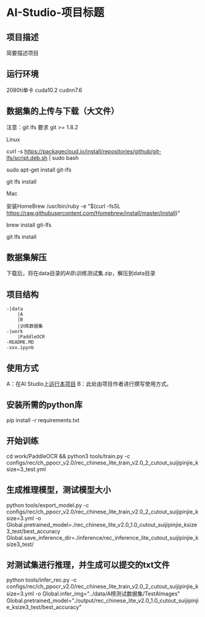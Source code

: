 # AI-Studio-项目标题

## 项目描述
简要描述项目

## 运行环境
2080ti单卡
cuda10.2
cudnn7.6


## 数据集的上传与下载（大文件）
注意：git lfs 要求 git >= 1.8.2

Linux

curl -s https://packagecloud.io/install/repositories/github/git-lfs/script.deb.sh | sudo bash

sudo apt-get install git-lfs

git lfs install

Mac

安装HomeBrew /usr/bin/ruby -e "$(curl -fsSL https://raw.githubusercontent.com/Homebrew/install/master/install)"

brew install git-lfs

git lfs install

## 数据集解压
下载后，将在data目录的A\B\训练测试集.zip，解压到data目录


## 项目结构
```
-|data
    |A
    |B
    |训练数据集
-|work
    |PaddleOCR
-README.MD
-xxx.ipynb
```
## 使用方式
A：在AI Studio上[运行本项目](https://aistudio.baidu.com/aistudio/usercenter)
B：此处由项目作者进行撰写使用方式。

## 安装所需的python库
pip install -r requirements.txt

## 开始训练
cd work/PaddleOCR && python3 tools/train.py -c configs/rec/ch_ppocr_v2.0/rec_chinese_lite_train_v2.0_2_cutout_suijipinjie_ksize=3_test.yml

## 生成推理模型，测试模型大小
python tools/export_model.py -c configs/rec/ch_ppocr_v2.0/rec_chinese_lite_train_v2.0_2_cutout_suijipinjie_ksize=3.yml -o Global.pretrained_model=./rec_chinese_lite_v2.0_1.0_cutout_suijipinjie_ksize3_test/best_accuracy  Global.save_inference_dir=./inference/rec_inference_lite_cutout_suijipinjie_ksize3_test/

## 对测试集进行推理，并生成可以提交的txt文件
python tools/infer_rec.py -c configs/rec/ch_ppocr_v2.0/rec_chinese_lite_train_v2.0_2_cutout_suijipinjie_ksize=3.yml -o Global.infer_img="../data/A榜测试数据集/TestAImages" Global.pretrained_model="./output/rec_chinese_lite_v2.0_1.0_cutout_suijipinjie_ksize3_test/best_accuracy"
